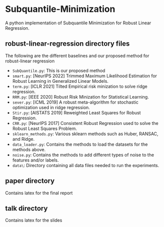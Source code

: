 # Subquantile-Minimization

A python implementation of Subquantile Minimization for Robust Linear Regression.

## robust-linear-regression directory files
The following are the different baselines and our proposed method for robust-linear regression
- `SubQuantile.py`: This is our proposed method
- `smart.py`: [NeurIPS 2022] Trimmed Maximum Likelihood Estimation for Robust Learning in Generalized Linear Models.
- `term.py`: [ICLR 2021] Tilted Empirical risk minization to solve ridge regression.
- `RRM.py`: [IEEE 2020] Robust Risk Minization for Statistical Learning.
- `sever.py`: [ICML 2019] A robust meta-algorithm for stochastic optimization used in ridge regression.
- `Stir.py`: [AISTATS 2019] Reweighted Least Squares for Robust Regression.
- `CRR.py`: [NeurIPS 2017] Consistent Robust Regression used to solve the Robust Least Squares Problem.
- `sklearn_methods.py`: Various sklearn methods such as Huber, RANSAC, and Ridge. 
- `data_loader.py`: Contains the methods to load the datasets for the methods above. 
- `noise.py`: Contains the methods to add different types of noise to the features and/or labels.
- `data\`: Directory containing all data files needed to run the experiments.

## paper directory
Contains latex for the final report

## talk directory
Contains latex for the slides
